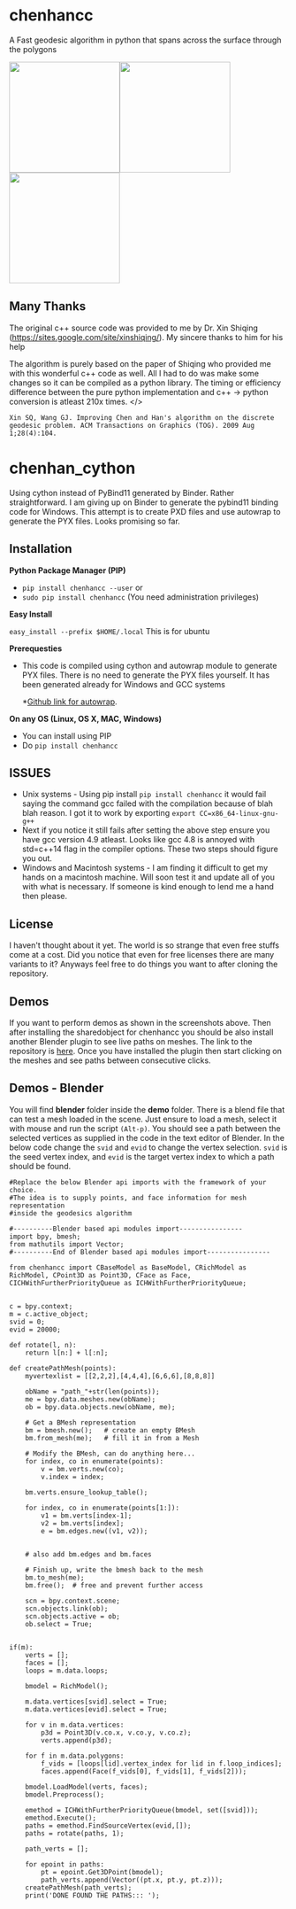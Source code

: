 chenhancc
==============

A Fast geodesic algorithm in python that spans across the surface through the polygons

<p>
	<img src="./images/Dog.png" height="200"><img src="./images/Cat.png" height="200"><img src="./images/Man.png" height="200">
</p>
<p>

Many Thanks
-----------

The original c++ source code was provided to me by Dr. Xin Shiqing (https://sites.google.com/site/xinshiqing/). My sincere thanks to him for his help

The algorithm is purely based on the paper of Shiqing who provided me with this wonderful c++ code as well. All I had to do was make some changes so it can be compiled as a python library. The timing or efficiency difference between the pure python implementation and c++ -> python conversion is atleast 210x times. 
</>

```
Xin SQ, Wang GJ. Improving Chen and Han's algorithm on the discrete geodesic problem. ACM Transactions on Graphics (TOG). 2009 Aug 1;28(4):104.
```


# chenhan_cython
Using cython instead of PyBind11 generated by Binder. Rather straightforward. I am giving up on Binder to generate the pybind11 binding code for Windows. This attempt is to create PXD files and use autowrap to generate the PYX files. Looks promising so far. 

Installation
------------

**Python Package Manager (PIP)**

- ```pip install chenhancc --user``` or
- ```sudo pip install chenhancc``` (You need administration privileges)

**Easy Install**

```easy_install --prefix $HOME/.local``` This is for ubuntu 


**Prerequesties**

- This code is compiled using cython and autowrap module to generate PYX files. There is no need to generate the PYX files yourself. It has been generated already for Windows and GCC systems

	*[Github link for autowrap](https://github.com/uweschmitt/autowrap).


**On any OS (Linux, OS X, MAC, Windows)**

 - You can install using PIP
 - Do ```pip install chenhancc```

ISSUES
------
- Unix systems - Using pip install ```pip install chenhancc``` it would fail saying the command gcc failed with the compilation because of blah blah reason. I got it to work by exporting ```export CC=x86_64-linux-gnu-g++```
- Next if you notice it still fails after setting the above step ensure you have gcc version 4.9 atleast. Looks like gcc 4.8 is annoyed with std=c++14 flag in the compiler options. These two steps should figure you out.
- Windows and Macintosh systems - I am finding it difficult to get my hands on a macintosh machine. Will soon test it and update all of you with what is necessary. If someone is kind enough to lend me a hand then please. 


License
-------

I haven't thought about it yet. The world is so strange that even free stuffs come at a cost. Did you notice that even for free licenses there are many variants to it? Anyways feel free to do things you want to after cloning the repository. 

Demos
---------

If you want to perform demos as shown in the screenshots above. Then after installing the sharedobject for chenhancc you should be also install another Blender plugin to see live paths on meshes. The link to the repository is [here](https://github.com/aalavandhaann/ch_bl_geodesics). Once you have installed the plugin then start clicking on the meshes and see paths between consecutive clicks. 


Demos - Blender
-------------------

You will find <b>blender</b> folder inside the <b>demo</b> folder. There is a blend file that can test a mesh loaded in the scene. Just ensure to load a mesh, select it with mouse and run the script `(Alt-p)`. You should see a path between the selected vertices as supplied in the code in the text editor of Blender. In the below code change the `svid` and `evid` to change the vertex selection. `svid` is the seed vertex index, and `evid` is the target vertex index to which a path should be found. 

```
#Replace the below Blender api imports with the framework of your choice. 
#The idea is to supply points, and face information for mesh representation
#inside the geodesics algorithm

#----------Blender based api modules import----------------
import bpy, bmesh;
from mathutils import Vector;
#----------End of Blender based api modules import----------------

from chenhancc import CBaseModel as BaseModel, CRichModel as RichModel, CPoint3D as Point3D, CFace as Face, CICHWithFurtherPriorityQueue as ICHWithFurtherPriorityQueue;


c = bpy.context;
m = c.active_object;
svid = 0;
evid = 20000;

def rotate(l, n):
    return l[n:] + l[:n];

def createPathMesh(points):
    myvertexlist = [[2,2,2],[4,4,4],[6,6,6],[8,8,8]]
    
    obName = "path_"+str(len(points));
    me = bpy.data.meshes.new(obName);
    ob = bpy.data.objects.new(obName, me);

    # Get a BMesh representation
    bm = bmesh.new();   # create an empty BMesh
    bm.from_mesh(me);   # fill it in from a Mesh

    # Modify the BMesh, can do anything here...
    for index, co in enumerate(points):
        v = bm.verts.new(co);
        v.index = index;
        
    bm.verts.ensure_lookup_table();
    
    for index, co in enumerate(points[1:]):
        v1 = bm.verts[index-1];
        v2 = bm.verts[index];
        e = bm.edges.new((v1, v2));
        
    
    # also add bm.edges and bm.faces

    # Finish up, write the bmesh back to the mesh
    bm.to_mesh(me);
    bm.free();  # free and prevent further access
    
    scn = bpy.context.scene;
    scn.objects.link(ob);
    scn.objects.active = ob;
    ob.select = True;


if(m):
    verts = [];
    faces = [];
    loops = m.data.loops;
    
    bmodel = RichModel();
    
    m.data.vertices[svid].select = True;
    m.data.vertices[evid].select = True;
    
    for v in m.data.vertices:
        p3d = Point3D(v.co.x, v.co.y, v.co.z);
        verts.append(p3d);
   
    for f in m.data.polygons:
        f_vids = [loops[lid].vertex_index for lid in f.loop_indices];        
        faces.append(Face(f_vids[0], f_vids[1], f_vids[2]));
    
    bmodel.LoadModel(verts, faces);
    bmodel.Preprocess();
    
    emethod = ICHWithFurtherPriorityQueue(bmodel, set([svid]));
    emethod.Execute();
    paths = emethod.FindSourceVertex(evid,[]);
    paths = rotate(paths, 1);
    
    path_verts = [];
    
    for epoint in paths:
        pt = epoint.Get3DPoint(bmodel);
        path_verts.append(Vector((pt.x, pt.y, pt.z)));
    createPathMesh(path_verts);
    print('DONE FOUND THE PATHS::: ');
```
